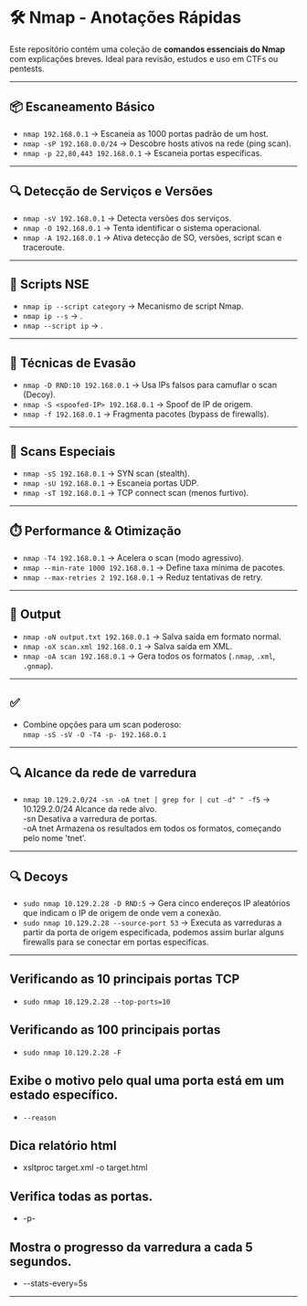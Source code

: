 # 🛠️ Nmap - Anotações Rápidas

Este repositório contém uma coleção de **comandos essenciais do Nmap** com explicações breves. Ideal para revisão, estudos e uso em CTFs ou pentests.

---

## 📦 Escaneamento Básico

- `nmap 192.168.0.1` → Escaneia as 1000 portas padrão de um host.
- `nmap -sP 192.168.0.0/24` → Descobre hosts ativos na rede (ping scan).
- `nmap -p 22,80,443 192.168.0.1` → Escaneia portas específicas.

---

## 🔍 Detecção de Serviços e Versões

- `nmap -sV 192.168.0.1` → Detecta versões dos serviços.
- `nmap -O 192.168.0.1` → Tenta identificar o sistema operacional.
- `nmap -A 192.168.0.1` → Ativa detecção de SO, versões, script scan e traceroute.

---

## 🧠 Scripts NSE

- `nmap ip --script category` → Mecanismo de script Nmap.
- `nmap ip --s` → .
- `nmap --script ip` → .

---

## 🎯 Técnicas de Evasão

- `nmap -D RND:10 192.168.0.1` → Usa IPs falsos para camuflar o scan (Decoy).
- `nmap -S <spoofed-IP> 192.168.0.1` → Spoof de IP de origem.
- `nmap -f 192.168.0.1` → Fragmenta pacotes (bypass de firewalls).

---

## 🧪 Scans Especiais

- `nmap -sS 192.168.0.1` → SYN scan (stealth).
- `nmap -sU 192.168.0.1` → Escaneia portas UDP.
- `nmap -sT 192.168.0.1` → TCP connect scan (menos furtivo).

---

## ⏱️ Performance & Otimização

- `nmap -T4 192.168.0.1` → Acelera o scan (modo agressivo).
- `nmap --min-rate 1000 192.168.0.1` → Define taxa mínima de pacotes.
- `nmap --max-retries 2 192.168.0.1` → Reduz tentativas de retry.

---

## 💾 Output

- `nmap -oN output.txt 192.168.0.1` → Salva saída em formato normal.
- `nmap -oX scan.xml 192.168.0.1` → Salva saída em XML.
- `nmap -oA scan 192.168.0.1` → Gera todos os formatos (`.nmap`, `.xml`, `.gnmap`).

---

## ✅

- Combine opções para um scan poderoso:  
  `nmap -sS -sV -O -T4 -p- 192.168.0.1`

---
  
## 🔍 Alcance da rede de varredura
  - `nmap 10.129.2.0/24 -sn -oA tnet | grep for | cut -d" " -f5` → </br>
    10.129.2.0/24	Alcance da rede alvo. </br>
    -sn	Desativa a varredura de portas. </br>
    -oA tnet	Armazena os resultados em todos os formatos, começando pelo nome 'tnet'. </br>


---
## 🔍 Decoys
  - `sudo nmap 10.129.2.28 -D RND:5` → Gera cinco endereços IP aleatórios que indicam o IP de origem de onde vem a conexão. </br>
  - `sudo nmap 10.129.2.28 --source-port 53` -> Executa as varreduras a partir da porta de origem especificada, podemos assim burlar alguns firewalls para se conectar em portas especificas.
 

---
## Verificando as 10 principais portas TCP
  - `sudo nmap 10.129.2.28 --top-ports=10 `
## Verificando as 100 principais portas
  - `sudo nmap 10.129.2.28 -F`
## Exibe o motivo pelo qual uma porta está em um estado específico.
  - `--reason`
## Dica relatório html
  - xsltproc target.xml -o target.html
## Verifica todas as portas.
  - -p-
## Mostra o progresso da varredura a cada 5 segundos.
- --stats-every=5s	
---


